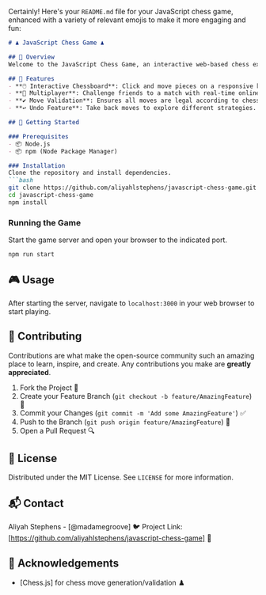 Certainly! Here's your `README.md` file for your JavaScript chess game, enhanced with a variety of relevant emojis to make it more engaging and fun:

```markdown
# ♟️ JavaScript Chess Game ♟️

## 📜 Overview
Welcome to the JavaScript Chess Game, an interactive web-based chess experience ♛. This project allows players to enjoy a game of chess, implemented with modern web technologies and designed for ease of use and extensibility.

## 🚀 Features
- **🖱️ Interactive Chessboard**: Click and move pieces on a responsive board.
- **👥 Multiplayer**: Challenge friends to a match with real-time online play.
- **✔️ Move Validation**: Ensures all moves are legal according to chess rules.
- **↩️ Undo Feature**: Take back moves to explore different strategies.

## 🏁 Getting Started

### Prerequisites
- 📦 Node.js
- 📦 npm (Node Package Manager)

### Installation
Clone the repository and install dependencies.
```bash
git clone https://github.com/aliyahlstephens/javascript-chess-game.git
cd javascript-chess-game
npm install
```

### Running the Game
Start the game server and open your browser to the indicated port.
```bash
npm run start
```

## 🎮 Usage
After starting the server, navigate to `localhost:3000` in your web browser to start playing.

## 🤝 Contributing
Contributions are what make the open-source community such an amazing place to learn, inspire, and create. Any contributions you make are **greatly appreciated**.

1. Fork the Project 🍴
2. Create your Feature Branch (`git checkout -b feature/AmazingFeature`) 🌿
3. Commit your Changes (`git commit -m 'Add some AmazingFeature'`) ✅
4. Push to the Branch (`git push origin feature/AmazingFeature`) 🚀
5. Open a Pull Request 🔍

## 📄 License
Distributed under the MIT License. See `LICENSE` for more information.

## 📬 Contact
Aliyah Stephens - [@madamegroove] 🐦
Project Link: [https://github.com/aliyahlstephens/javascript-chess-game] 🔗

## 🙌 Acknowledgements
- [Chess.js] for chess move generation/validation ♟️

```
